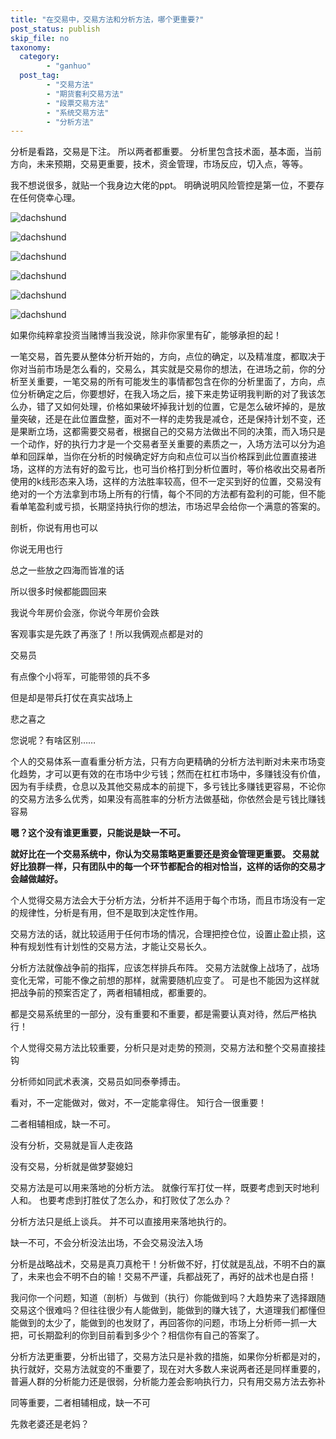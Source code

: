 ```yaml
---
title: "在交易中，交易方法和分析方法，哪个更重要?"
post_status: publish
skip_file: no
taxonomy:
  category:
        - "ganhuo"
  post_tag:
        - "交易方法"
        - "期货套利交易方法"
        - "段票交易方法"
        - "系统交易方法"
        - "分析方法"
---
```


分析是看路，交易是下注。 所以两者都重要。 分析里包含技术面，基本面，当前方向，未来预期，交易更重要，技术，资金管理，市场反应，切入点，等等。

我不想说很多，就贴一个我身边大佬的ppt。 明确说明风险管控是第一位，不要存在任何侥幸心理。

![dachshund](https://cdn.fendou.la/funstoutiao/2020/11/084604583.jpg)

![dachshund](https://cdn.fendou.la/funstoutiao/2020/11/084604349.jpg)

![dachshund](https://cdn.fendou.la/funstoutiao/2020/11/084604395.jpg)

![dachshund](https://cdn.fendou.la/funstoutiao/2020/11/084604458.jpg)

![dachshund](https://cdn.fendou.la/funstoutiao/2020/11/084604411.jpg)

![dachshund](https://cdn.fendou.la/funstoutiao/2020/11/084604380.jpg)

如果你纯粹拿投资当赌博当我没说，除非你家里有矿，能够承担的起！

一笔交易，首先要从整体分析开始的，方向，点位的确定，以及精准度，都取决于你对当前市场是怎么看的，交易么，其实就是交易你的想法，在进场之前，你的分析至关重要，一笔交易的所有可能发生的事情都包含在你的分析里面了，方向，点位分析确定之后，你要想好，在我入场之后，接下来走势证明我判断的对了我该怎么办，错了又如何处理，价格如果破坏掉我计划的位置，它是怎么破坏掉的，是放量突破，还是在此位置盘整，面对不一样的走势我是减仓，还是保持计划不变，还是果断立场，这都需要交易者，根据自己的交易方法做出不同的决策，而入场只是一个动作，好的执行力才是一个交易者至关重要的素质之一，入场方法可以分为追单和回踩单，当你在分析的时候确定好方向和点位可以当价格踩到此位置直接进场，这样的方法有好的盈亏比，也可当价格打到分析位置时，等价格收出交易者所使用的k线形态来入场，这样的方法胜率较高，但不一定买到好的位置，交易没有绝对的一个方法拿到市场上所有的行情，每个不同的方法都有盈利的可能，但不能看单笔盈利或亏损，长期坚持执行你的想法，市场迟早会给你一个满意的答案的。

剖析，你说有用也可以

你说无用也行

总之一些放之四海而皆准的话

所以很多时候都能圆回来

我说今年房价会涨，你说今年房价会跌

客观事实是先跌了再涨了！所以我俩观点都是对的

交易员

有点像个小将军，可能带领的兵不多

但是却是带兵打仗在真实战场上

悲之喜之

您说呢？有啥区别……

个人的交易体系一直看重分析方法，只有方向更精确的分析方法判断对未来市场变化趋势，才可以更有效的在市场中少亏钱；然而在杠杠市场中，多赚钱没有价值，因为有手续费，仓息以及其他交易成本的前提下，多亏钱比多赚钱更容易，不论你的交易方法多么优秀，如果没有高胜率的分析方法做基础，你依然会是亏钱比赚钱容易

**嗯？这个没有谁更重要，只能说是缺一不可。**

**就好比在一个交易系统中，你认为交易策略更重要还是资金管理更重要。 交易就好比狼群一样，只有团队中的每一个环节都配合的相对恰当，这样的话你的交易才会越做越好。**

个人觉得交易方法会大于分析方法，分析并不适用于每个市场，而且市场没有一定的规律性，分析是有用，但不是取到决定性作用。

交易方法的话，就比较适用于任何市场的情况，合理把控仓位，设置止盈止损，这种有规划性有计划性的交易方法，才能让交易长久。 ​

分析方法就像战争前的指挥，应该怎样排兵布阵。 交易方法就像上战场了，战场变化无常，可能不像之前想的那样，就需要随机应变了。 可是也不能因为这样就把战争前的预案否定了，两者相辅相成，都重要的。

都是交易系统里的一部分，没有重要和不重要，都是需要认真对待，然后严格执行！

个人觉得交易方法比较重要，分析只是对走势的预测，交易方法和整个交易直接挂钩

分析师如同武术表演，交易员如同泰拳搏击。

看对，不一定能做对，做对，不一定能拿得住。 知行合一很重要！

二者相辅相成，缺一不可。

没有分析，交易就是盲人走夜路

没有交易，分析就是做梦娶媳妇

交易方法是可以用来落地的分析方法。 就像行军打仗一样，既要考虑到天时地利人和。 也要考虑到打胜仗了怎么办，和打败仗了怎么办？

分析方法只是纸上谈兵。 并不可以直接用来落地执行的。

缺一不可，不会分析没法出场，不会交易没法入场

分析是战略战术，交易是真刀真枪干！分析做不好，打仗就是乱战，不明不白的赢了，未来也会不明不白的输！交易不严谨，兵都战死了，再好的战术也是白搭！

我问你一个问题，知道（剖析）与做到（执行）你能做到吗？大趋势来了选择跟随交易这个很难吗？但往往很少有人能做到，能做到的赚大钱了，大道理我们都懂但能做到的太少了，能做到的也发财了，再回答你的问题，市场上分析师一抓一大把，可长期盈利的你到目前看到多少个？相信你有自己的答案了。

分析方法更重要，分析出错了，交易方法只是补救的措施，如果你分析都是对的，执行就好，交易方法就变的不重要了，现在对大多数人来说两者还是同样重要的，普遍人群的分析能力还是很弱，分析能力差会影响执行力，只有用交易方法去弥补

同等重要，二者相辅相成，缺一不可

先救老婆还是老妈？
